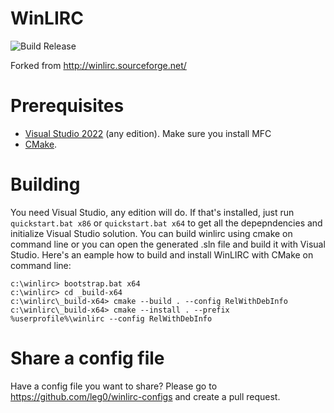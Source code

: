 # WinLIRC

![Build Release](https://github.com/leg0/WinLIRC/workflows/Build%20Release/badge.svg?branch=master)

Forked from http://winlirc.sourceforge.net/

# Prerequisites

  * [Visual Studio 2022](https://visualstudio.microsoft.com/) (any edition). Make sure you install MFC
  * [CMake](https://cmake.org/download/).

# Building

You need Visual Studio, any edition will do. If that's installed, just run `quickstart.bat x86` or `quickstart.bat x64`
to get all the depepndencies and initialize Visual Studio solution. You can build winlirc using cmake on command line
or you can open the generated .sln file and build it with Visual Studio. Here's an eample how to build and install
WinLIRC with CMake on command line:

    c:\winlirc> bootstrap.bat x64
    c:\winlirc> cd _build-x64
    c:\winlirc\_build-x64> cmake --build . --config RelWithDebInfo
    c:\winlirc\_build-x64> cmake --install . --prefix %userprofile%\winlirc --config RelWithDebInfo


# Share a config file

Have a config file you want to share? Please go to https://github.com/leg0/winlirc-configs and create a pull request.

